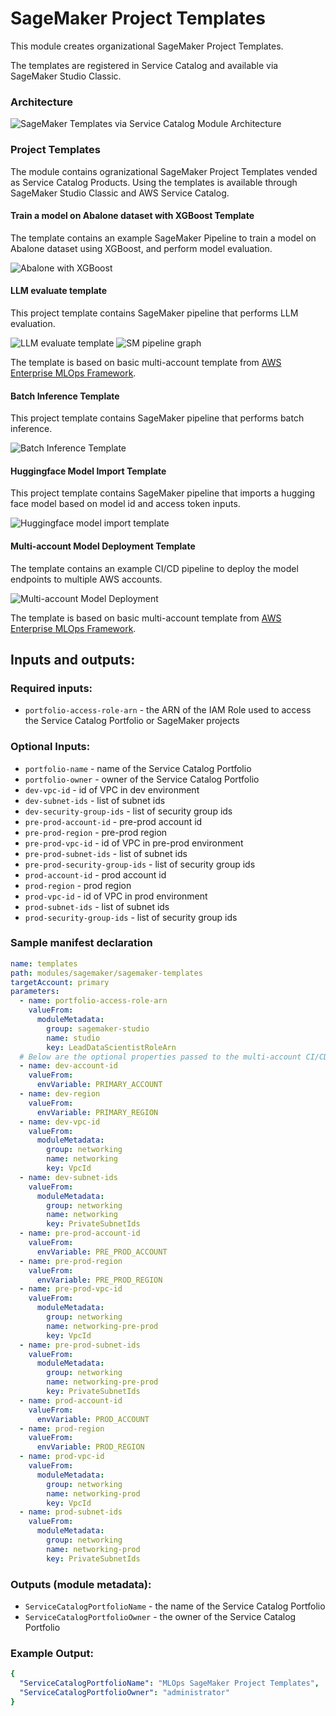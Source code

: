 # SageMaker Project Templates

This module creates organizational SageMaker Project Templates. 

The templates are registered in Service Catalog and available via SageMaker Studio Classic.

### Architecture

![SageMaker Templates via Service Catalog Module Architecture](docs/_static/sagemaker-templates-service-catalog-module-architecture.png "SageMaker Templates in Service Catalog Module Architecture")

### Project Templates

The module contains ogranizational SageMaker Project Templates vended as Service Catalog Products. Using the templates is available through SageMaker Studio Classic and AWS Service Catalog.

#### Train a model on Abalone dataset with XGBoost Template

The template contains an example SageMaker Pipeline to train a model on Abalone dataset using XGBoost, and perform model evaluation.

![Abalone with XGBoost](docs/_static/abalone-xgboost-template.png "Abalone with XGBoost Template Architecture")

#### LLM evaluate template

This project template contains SageMaker pipeline that performs LLM evaluation. 

![LLM evaluate template](docs/_static/llm-evaluate.png "LLM Evaluate Template Architecture")
![SM pipeline graph](docs/_static/llm-evaluation-pipeline-graph.png "SM Pipeline graph")

The template is based on basic multi-account template from [AWS Enterprise MLOps Framework](https://github.com/aws-samples/aws-enterprise-mlops-framework/blob/main/mlops-multi-account-cdk/mlops-sm-project-template/README.md#sagemaker-project-stack).

#### Batch Inference Template

This project template contains SageMaker pipeline that performs batch inference.

![Batch Inference Template](docs/_static/batch-inference-template.png "Batch Inference Template Architecture")

#### Huggingface Model Import Template

This project template contains SageMaker pipeline that imports a hugging face model based on model id and access 
token inputs.

![Huggingface model import template](docs/_static/huggingface-model-import.png "Hugging Face Model Import Template 
Architecture")

#### Multi-account Model Deployment Template

The template contains an example CI/CD pipeline to deploy the model endpoints to multiple AWS accounts. 

![Multi-account Model Deployment](docs/_static/multi-account-model-deploy-template.png "Multi-account Model Deployment Template Architecture")

The template is based on basic multi-account template from [AWS Enterprise MLOps Framework](https://github.com/aws-samples/aws-enterprise-mlops-framework/blob/main/mlops-multi-account-cdk/mlops-sm-project-template/README.md#sagemaker-project-stack).

## Inputs and outputs:
### Required inputs:
  - `portfolio-access-role-arn` - the ARN of the IAM Role used to access the Service Catalog Portfolio or SageMaker projects

### Optional Inputs:
  - `portfolio-name` - name of the Service Catalog Portfolio
  - `portfolio-owner` - owner of the Service Catalog Portfolio
  - `dev-vpc-id` - id of VPC in dev environment
  - `dev-subnet-ids` - list of subnet ids
  - `dev-security-group-ids` - list of security group ids
  - `pre-prod-account-id` - pre-prod account id
  - `pre-prod-region` - pre-prod region
  - `pre-prod-vpc-id` - id of VPC in pre-prod environment
  - `pre-prod-subnet-ids` - list of subnet ids
  - `pre-prod-security-group-ids` - list of security group ids
  - `prod-account-id` - prod account id
  - `prod-region` - prod region
  - `prod-vpc-id` - id of VPC in prod environment
  - `prod-subnet-ids` - list of subnet ids
  - `prod-security-group-ids` - list of security group ids

### Sample manifest declaration

```yaml
name: templates
path: modules/sagemaker/sagemaker-templates
targetAccount: primary
parameters:
  - name: portfolio-access-role-arn
    valueFrom:
      moduleMetadata:
        group: sagemaker-studio
        name: studio
        key: LeadDataScientistRoleArn
  # Below are the optional properties passed to the multi-account CI/CD deployment template
  - name: dev-account-id
    valueFrom:
      envVariable: PRIMARY_ACCOUNT
  - name: dev-region
    valueFrom:
      envVariable: PRIMARY_REGION
  - name: dev-vpc-id
    valueFrom:
      moduleMetadata:
        group: networking
        name: networking
        key: VpcId
  - name: dev-subnet-ids
    valueFrom:
      moduleMetadata:
        group: networking
        name: networking
        key: PrivateSubnetIds
  - name: pre-prod-account-id
    valueFrom:
      envVariable: PRE_PROD_ACCOUNT
  - name: pre-prod-region
    valueFrom:
      envVariable: PRE_PROD_REGION
  - name: pre-prod-vpc-id
    valueFrom:
      moduleMetadata:
        group: networking
        name: networking-pre-prod
        key: VpcId
  - name: pre-prod-subnet-ids
    valueFrom:
      moduleMetadata:
        group: networking
        name: networking-pre-prod
        key: PrivateSubnetIds
  - name: prod-account-id
    valueFrom:
      envVariable: PROD_ACCOUNT
  - name: prod-region
    valueFrom:
      envVariable: PROD_REGION
  - name: prod-vpc-id
    valueFrom:
      moduleMetadata:
        group: networking
        name: networking-prod
        key: VpcId
  - name: prod-subnet-ids
    valueFrom:
      moduleMetadata:
        group: networking
        name: networking-prod
        key: PrivateSubnetIds
```

### Outputs (module metadata):
  - `ServiceCatalogPortfolioName` - the name of the Service Catalog Portfolio
  - `ServiceCatalogPortfolioOwner` - the owner of the Service Catalog Portfolio

### Example Output:
```yaml
{
  "ServiceCatalogPortfolioName": "MLOps SageMaker Project Templates",
  "ServiceCatalogPortfolioOwner": "administrator"
}
```
